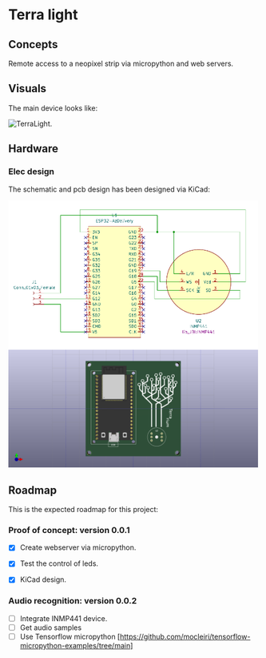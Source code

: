 # Terra light

## Concepts 
Remote access to a neopixel strip via micropython and web servers.

## Visuals
The main device looks like:
<div>
  <img src="Screenshots_and_Pictures/integration_v01.bmp" alt="TerraLight." width="800" />
</div>

## Hardware
### Elec design
The schematic and pcb design has been designed via KiCad:
<div>
  <img src="KiCad_files/schematic_terra_light.png" alt="Schematic." width="500" />
  <img src="KiCad_files/pcb_3D.png" alt="PCB." width="500" />
</div>


## Roadmap
This is the expected roadmap for this project:


### Proof of concept: version 0.0.1
- [x] Create webserver via micropython.
- [x] Test the control of leds.
- [x] KiCad design. 


### Audio recognition: version 0.0.2
- [ ] Integrate INMP441 device.
- [ ] Get audio samples
- [ ] Use Tensorflow micropython [https://github.com/mocleiri/tensorflow-micropython-examples/tree/main]
